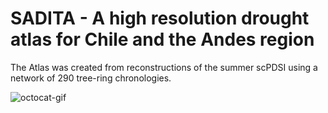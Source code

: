 # SADITA - A high resolution drought atlas for Chile and the Andes region

The Atlas was created from reconstructions of the summer scPDSI using a network of 290 tree-ring chronologies.


<img src="https://github.com/jBarichivich/SADITA/blob/fe87d8385bc4c474e2be2c9ba9e25d5c0eacc19e/SADITA.MOVIE.1000AD.2018AD_lite_lite.gif" id="octocat" alt="octocat-gif" />

